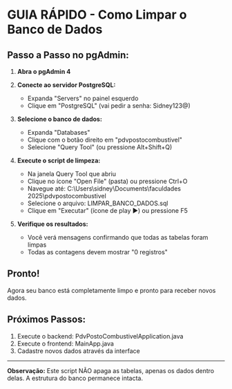 # GUIA RÁPIDO - Como Limpar o Banco de Dados

## Passo a Passo no pgAdmin:

1. **Abra o pgAdmin 4**

2. **Conecte ao servidor PostgreSQL:**
   - Expanda "Servers" no painel esquerdo
   - Clique em "PostgreSQL" (vai pedir a senha: Sidney123@)

3. **Selecione o banco de dados:**
   - Expanda "Databases"
   - Clique com o botão direito em "pdvpostocombustivel"
   - Selecione "Query Tool" (ou pressione Alt+Shift+Q)

4. **Execute o script de limpeza:**
   - Na janela Query Tool que abriu
   - Clique no ícone "Open File" (pasta) ou pressione Ctrl+O
   - Navegue até: C:\Users\sidney\Documents\faculdades 2025\pdvpostocombustivel
   - Selecione o arquivo: LIMPAR_BANCO_DADOS.sql
   - Clique em "Executar" (ícone de play ▶) ou pressione F5

5. **Verifique os resultados:**
   - Você verá mensagens confirmando que todas as tabelas foram limpas
   - Todas as contagens devem mostrar "0 registros"

## Pronto!
Agora seu banco está completamente limpo e pronto para receber novos dados.

## Próximos Passos:
1. Execute o backend: PdvPostoCombustivelApplication.java
2. Execute o frontend: MainApp.java
3. Cadastre novos dados através da interface

---
**Observação:** Este script NÃO apaga as tabelas, apenas os dados dentro delas.
A estrutura do banco permanece intacta.

